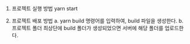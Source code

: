 1. 프로젝트 실행 방법
yarn start

2. 프로젝트 배포 방법
a. yarn build 명령어를 입력하여, build 파일을 생성한다.
b. 프로젝트 폴더 최상단에 build 폴더가 생성되었으면 서버에 해당 폴더를 업로드한다.  
